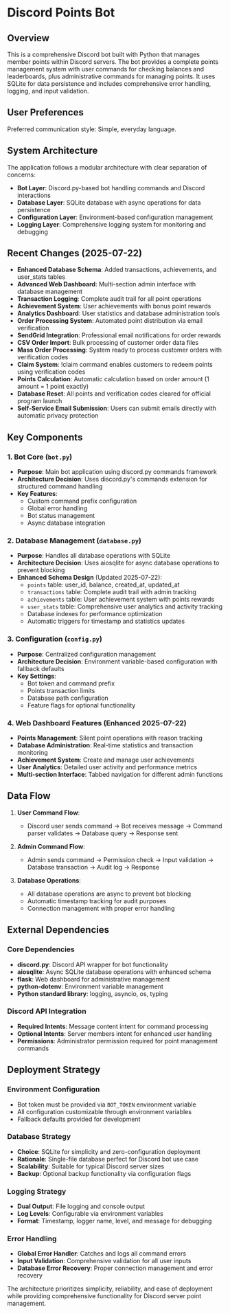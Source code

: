 # Discord Points Bot

## Overview

This is a comprehensive Discord bot built with Python that manages member points within Discord servers. The bot provides a complete points management system with user commands for checking balances and leaderboards, plus administrative commands for managing points. It uses SQLite for data persistence and includes comprehensive error handling, logging, and input validation.

## User Preferences

Preferred communication style: Simple, everyday language.

## System Architecture

The application follows a modular architecture with clear separation of concerns:

- **Bot Layer**: Discord.py-based bot handling commands and Discord interactions
- **Database Layer**: SQLite database with async operations for data persistence
- **Configuration Layer**: Environment-based configuration management
- **Logging Layer**: Comprehensive logging system for monitoring and debugging

## Recent Changes (2025-07-22)
- **Enhanced Database Schema**: Added transactions, achievements, and user_stats tables
- **Advanced Web Dashboard**: Multi-section admin interface with database management
- **Transaction Logging**: Complete audit trail for all point operations
- **Achievement System**: User achievements with bonus point rewards
- **Analytics Dashboard**: User statistics and database administration tools
- **Order Processing System**: Automated point distribution via email verification
- **SendGrid Integration**: Professional email notifications for order rewards
- **CSV Order Import**: Bulk processing of customer order data files
- **Mass Order Processing**: System ready to process customer orders with verification codes
- **Claim System**: !claim command enables customers to redeem points using verification codes
- **Points Calculation**: Automatic calculation based on order amount (1 amount = 1 point exactly)
- **Database Reset**: All points and verification codes cleared for official program launch
- **Self-Service Email Submission**: Users can submit emails directly with automatic privacy protection

## Key Components

### 1. Bot Core (`bot.py`)
- **Purpose**: Main bot application using discord.py commands framework
- **Architecture Decision**: Uses discord.py's commands extension for structured command handling
- **Key Features**:
  - Custom command prefix configuration
  - Global error handling
  - Bot status management
  - Async database integration

### 2. Database Management (`database.py`)
- **Purpose**: Handles all database operations with SQLite
- **Architecture Decision**: Uses aiosqlite for async database operations to prevent blocking
- **Enhanced Schema Design** (Updated 2025-07-22):
  - `points` table: user_id, balance, created_at, updated_at
  - `transactions` table: Complete audit trail with admin tracking
  - `achievements` table: User achievement system with points rewards
  - `user_stats` table: Comprehensive user analytics and activity tracking
  - Database indexes for performance optimization
  - Automatic triggers for timestamp and statistics updates

### 3. Configuration (`config.py`)
- **Purpose**: Centralized configuration management
- **Architecture Decision**: Environment variable-based configuration with fallback defaults
- **Key Settings**:
  - Bot token and command prefix
  - Points transaction limits
  - Database path configuration
  - Feature flags for optional functionality

### 4. Web Dashboard Features (Enhanced 2025-07-22)
- **Points Management**: Silent point operations with reason tracking
- **Database Administration**: Real-time statistics and transaction monitoring  
- **Achievement System**: Create and manage user achievements
- **User Analytics**: Detailed user activity and performance metrics
- **Multi-section Interface**: Tabbed navigation for different admin functions

## Data Flow

1. **User Command Flow**:
   - Discord user sends command → Bot receives message → Command parser validates → Database query → Response sent

2. **Admin Command Flow**:
   - Admin sends command → Permission check → Input validation → Database transaction → Audit log → Response

3. **Database Operations**:
   - All database operations are async to prevent bot blocking
   - Automatic timestamp tracking for audit purposes
   - Connection management with proper error handling

## External Dependencies

### Core Dependencies
- **discord.py**: Discord API wrapper for bot functionality
- **aiosqlite**: Async SQLite database operations with enhanced schema
- **flask**: Web dashboard for administrative management
- **python-dotenv**: Environment variable management
- **Python standard library**: logging, asyncio, os, typing

### Discord API Integration
- **Required Intents**: Message content intent for command processing
- **Optional Intents**: Server members intent for enhanced user handling
- **Permissions**: Administrator permission required for point management commands

## Deployment Strategy

### Environment Configuration
- Bot token must be provided via `BOT_TOKEN` environment variable
- All configuration customizable through environment variables
- Fallback defaults provided for development

### Database Strategy
- **Choice**: SQLite for simplicity and zero-configuration deployment
- **Rationale**: Single-file database perfect for Discord bot use case
- **Scalability**: Suitable for typical Discord server sizes
- **Backup**: Optional backup functionality via configuration flags

### Logging Strategy
- **Dual Output**: File logging and console output
- **Log Levels**: Configurable via environment variables
- **Format**: Timestamp, logger name, level, and message for debugging

### Error Handling
- **Global Error Handler**: Catches and logs all command errors
- **Input Validation**: Comprehensive validation for all user inputs
- **Database Error Recovery**: Proper connection management and error recovery

The architecture prioritizes simplicity, reliability, and ease of deployment while providing comprehensive functionality for Discord server point management.
